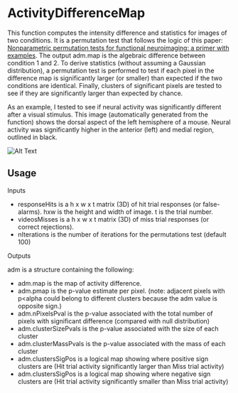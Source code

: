 # ActivityDifferenceMap
This function computes the intensity difference and statistics for images of two conditions. It is a permutation test that follows the logic of
this paper: 
[Nonparametric permutation tests for functional neuroimaging: a primer with examples](https://www.ncbi.nlm.nih.gov/pubmed/11747097).
The output adm.map is the algebraic difference between condition 1 and 2. To derive statistics (without assuming a Gaussian distribution),
a permutation test is performed to test if each pixel in the difference map is significantly larger (or smaller) than expected if the 
two conditions are identical. Finally, clusters of significant pixels are tested to see if they are significantly larger than expected by
chance.

As an example, I tested to see if neural activity was significantly different after a visual stimulus.
This image (automatically generated from the function) shows the dorsal aspect of the left hemisphere of a mouse. Neural activity was 
significantly higher in the anterior (left) and medial region, outlined in black.

![Alt Text](https://i.imgur.com/8otYK9S.png)

**Usage**
-----

Inputs  
- responseHits is a h x w x t matrix (3D) of hit trial responses (or
false-alarms). hxw is the height and width of image. t is the trial
number.  
- videosMisses is a h x w x t matrix (3D) of miss trial responses (or
correct rejections).  
- nIterations is the number of iterations for the permutations test (default 100)

Outputs  

adm is a structure containing the following:
- adm.map is the map of activity difference.  
- adm.pmap is the p-value estimate per pixel. (note: adjacent pixels with p<alpha could belong to different clusters because the adm value is opposite sign.)  
- adm.nPixelsPval is the p-value associated with the total number of pixels with significant difference (compared with null distribution)  
- adm.clusterSizePvals is the p-value associated with the size of each cluster  
- adm.clusterMassPvals is the p-value associated with the mass of each cluster  
- adm.clustersSigPos is a logical map showing where positive sign clusters are (Hit trial activity significantly larger than Miss trial activity)  
- adm.clustersSigPos is a logical map showing where negative sign clusters are (Hit trial activity significantly smaller than Miss trial activity)  
